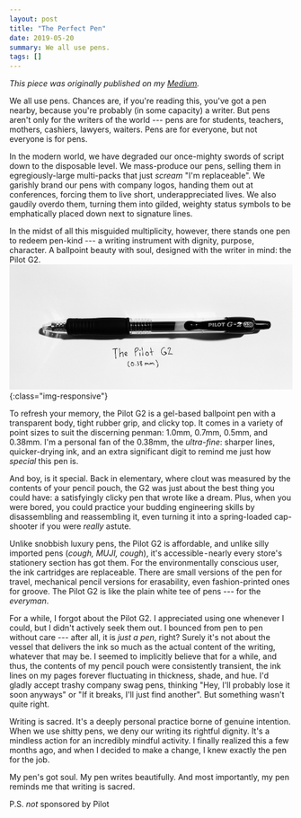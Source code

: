 ```yaml
---
layout: post
title: "The Perfect Pen"
date: 2019-05-20
summary: We all use pens.
tags: []
---
```


*This piece was originally published on my
[Medium](https://medium.com/swlh/the-perfect-pen-b6aa4a66827f).*

We all use pens. Chances are, if you're reading this, you've got a pen nearby,
because you're probably (in some capacity) a writer. But pens aren't only for
the writers of the world --- pens are for students, teachers, mothers,
cashiers, lawyers, waiters. Pens are for everyone, but not everyone is for
pens.

In the modern world, we have degraded our once-mighty swords of script down to
the disposable level. We mass-produce our pens, selling them in
egregiously-large multi-packs that just *scream* "I'm replaceable". We garishly
brand our pens with company logos, handing them out at conferences, forcing
them to live short, underappreciated lives. We also gaudily overdo them,
turning them into gilded, weighty status symbols to be emphatically placed down
next to signature lines.

In the midst of all this misguided multiplicity, however, there stands one pen
to redeem pen-kind --- a writing instrument with dignity, purpose, character. A
ballpoint beauty with soul, designed with the writer in mind: the Pilot G2.
![pilot-g2](/assets/images/pilot-g2.png){:class="img-responsive"}

To refresh your memory, the Pilot G2 is a gel-based ballpoint pen with a
transparent body, tight rubber grip, and clicky top. It comes in a variety of
point sizes to suit the discerning penman: 1.0mm, 0.7mm, 0.5mm, and 0.38mm. I'm
a personal fan of the 0.38mm, the *ultra-fine*: sharper lines, quicker-drying
ink, and an extra significant digit to remind me just how *special* this pen
is.

And boy, is it special. Back in elementary, where clout was measured by the
contents of your pencil pouch, the G2 was just about the best thing you could
have: a satisfyingly clicky pen that wrote like a dream. Plus, when you were
bored, you could practice your budding engineering skills by disassembling and
reassembling it, even turning it into a spring-loaded cap-shooter if you were
*really* astute.

Unlike snobbish luxury pens, the Pilot G2 is affordable, and unlike silly
imported pens (*cough, MUJI, cough*), it's accessible - nearly every store's
stationery section has got them. For the environmentally conscious user, the
ink cartridges are replaceable. There are small versions of the pen for travel,
mechanical pencil versions for erasability, even fashion-printed ones for
groove. The Pilot G2 is like the plain white tee of pens --- for the
*everyman*.

For a while, I forgot about the Pilot G2. I appreciated using one whenever I
could, but I didn't actively seek them out. I bounced from pen to pen without
care --- after all, it is *just a pen*, right? Surely it's not about the vessel
that delivers the ink so much as the actual content of the writing, whatever
that may be. I seemed to implicitly believe that for a while, and thus, the
contents of my pencil pouch were consistently transient, the ink lines on my
pages forever fluctuating in thickness, shade, and hue. I'd gladly accept
trashy company swag pens, thinking "Hey, I'll probably lose it soon anyways" or
"If it breaks, I'll just find another". But something wasn't quite right.

Writing is sacred. It's a deeply personal practice borne of genuine intention.
When we use shitty pens, we deny our writing its rightful dignity. It's a
mindless action for an incredibly mindful activity. I finally realized this a
few months ago, and when I decided to make a change, I knew exactly the pen for
the job.

My pen's got soul. My pen writes beautifully. And most importantly, my pen
reminds me that writing is sacred.

P.S. *not* sponsored by Pilot
